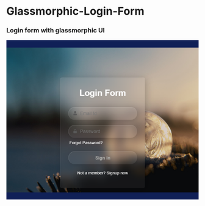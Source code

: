 # Glassmorphic-Login-Form
### Login form with glassmorphic UI
![screenshot](https://github.com/Adedeji-Taiwo/Glassmorphic-Login-Form/blob/main/screencapture-file-C-Users-TAIWO-ADEDEJI-M-Documents-HTML-CSS-loginform-html-2021-07-05-11_21_30.png)
